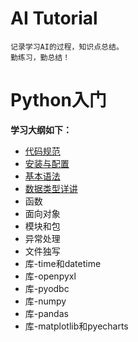 # AI Tutorial
    记录学习AI的过程，知识点总结。
    勤练习，勤总结！

# **Python入门**
**学习大纲如下：**
* [代码规范](./src/python/chapter-0/article/chapter00.md)
* [安装与配置](./src/python/chapter-1/article/chapter01.md)
* [基本语法](./src/python/chapter-2/article/chapter02.md)
* [数据类型详讲](./src/python/chapter-3/article/chapter03.md)
* 函数
* 面向对象
* 模块和包
* 异常处理
* 文件独写
* 库-time和datetime
* 库-openpyxl
* 库-pyodbc
* 库-numpy
* 库-pandas
* 库-matplotlib和pyecharts
